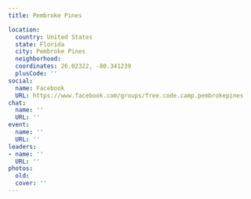 ```yaml
---
title: Pembroke Pines

location:
  country: United States
  state: Florida
  city: Pembroke Pines
  neighborhood: 
  coordinates: 26.02322, -80.341239
  plusCode: ''
social:
  name: Facebook
  URL: https://www.facebook.com/groups/free.code.camp.pembrokepines
chat:
  name: ''
  URL: ''
event:
  name: ''
  URL: ''
leaders:
- name: ''
  URL: ''
photos:
  old: 
  cover: ''
---
```

